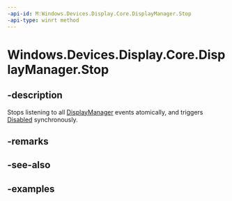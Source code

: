 ```yaml
---
-api-id: M:Windows.Devices.Display.Core.DisplayManager.Stop
-api-type: winrt method
---
```


<!-- Method syntax.
public void DisplayManager.Stop()
-->

# Windows.Devices.Display.Core.DisplayManager.Stop

## -description
Stops listening to all [DisplayManager](displaymanager.md) events atomically, and triggers [Disabled](displaymanager_disabled.md) synchronously.

## -remarks

## -see-also

## -examples
